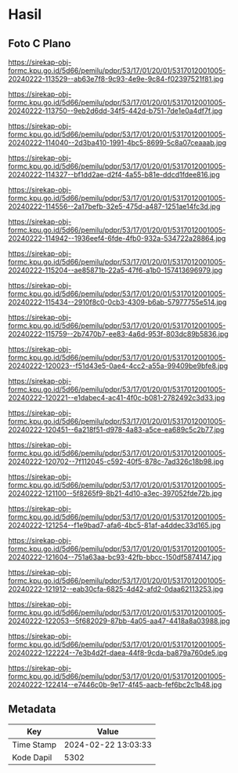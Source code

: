 # Hasil

## Foto C Plano

https://sirekap-obj-formc.kpu.go.id/5d66/pemilu/pdpr/53/17/01/20/01/5317012001005-20240222-113529--ab63e7f8-9c93-4e9e-9c84-f02397521f81.jpg

https://sirekap-obj-formc.kpu.go.id/5d66/pemilu/pdpr/53/17/01/20/01/5317012001005-20240222-113750--9eb2d6dd-34f5-442d-b751-7de1e0a4df7f.jpg

https://sirekap-obj-formc.kpu.go.id/5d66/pemilu/pdpr/53/17/01/20/01/5317012001005-20240222-114040--2d3ba410-1991-4bc5-8699-5c8a07ceaaab.jpg

https://sirekap-obj-formc.kpu.go.id/5d66/pemilu/pdpr/53/17/01/20/01/5317012001005-20240222-114327--bf1dd2ae-d2f4-4a55-b81e-ddcd1fdee816.jpg

https://sirekap-obj-formc.kpu.go.id/5d66/pemilu/pdpr/53/17/01/20/01/5317012001005-20240222-114556--2a17befb-32e5-475d-a487-1251ae14fc3d.jpg

https://sirekap-obj-formc.kpu.go.id/5d66/pemilu/pdpr/53/17/01/20/01/5317012001005-20240222-114942--1936eef4-6fde-4fb0-932a-534722a28864.jpg

https://sirekap-obj-formc.kpu.go.id/5d66/pemilu/pdpr/53/17/01/20/01/5317012001005-20240222-115204--ae85871b-22a5-47f6-a1b0-157413696979.jpg

https://sirekap-obj-formc.kpu.go.id/5d66/pemilu/pdpr/53/17/01/20/01/5317012001005-20240222-115434--2910f8c0-0cb3-4309-b6ab-57977755e514.jpg

https://sirekap-obj-formc.kpu.go.id/5d66/pemilu/pdpr/53/17/01/20/01/5317012001005-20240222-115759--2b7470b7-ee83-4a6d-953f-803dc89b5836.jpg

https://sirekap-obj-formc.kpu.go.id/5d66/pemilu/pdpr/53/17/01/20/01/5317012001005-20240222-120023--f51d43e5-0ae4-4cc2-a55a-99409be9bfe8.jpg

https://sirekap-obj-formc.kpu.go.id/5d66/pemilu/pdpr/53/17/01/20/01/5317012001005-20240222-120221--e1dabec4-ac41-4f0c-b081-2782492c3d33.jpg

https://sirekap-obj-formc.kpu.go.id/5d66/pemilu/pdpr/53/17/01/20/01/5317012001005-20240222-120451--6a218f51-d978-4a83-a5ce-ea689c5c2b77.jpg

https://sirekap-obj-formc.kpu.go.id/5d66/pemilu/pdpr/53/17/01/20/01/5317012001005-20240222-120702--7f112045-c592-40f5-878c-7ad326c18b98.jpg

https://sirekap-obj-formc.kpu.go.id/5d66/pemilu/pdpr/53/17/01/20/01/5317012001005-20240222-121100--5f8265f9-8b21-4d10-a3ec-397052fde72b.jpg

https://sirekap-obj-formc.kpu.go.id/5d66/pemilu/pdpr/53/17/01/20/01/5317012001005-20240222-121254--f1e9bad7-afa6-4bc5-81af-a4ddec33d165.jpg

https://sirekap-obj-formc.kpu.go.id/5d66/pemilu/pdpr/53/17/01/20/01/5317012001005-20240222-121604--751a63aa-bc93-42fb-bbcc-150df5874147.jpg

https://sirekap-obj-formc.kpu.go.id/5d66/pemilu/pdpr/53/17/01/20/01/5317012001005-20240222-121912--eab30cfa-6825-4d42-afd2-0daa62113253.jpg

https://sirekap-obj-formc.kpu.go.id/5d66/pemilu/pdpr/53/17/01/20/01/5317012001005-20240222-122053--5f682029-87bb-4a05-aa47-4418a8a03988.jpg

https://sirekap-obj-formc.kpu.go.id/5d66/pemilu/pdpr/53/17/01/20/01/5317012001005-20240222-122224--7e3b4d2f-daea-44f8-9cda-ba879a760de5.jpg

https://sirekap-obj-formc.kpu.go.id/5d66/pemilu/pdpr/53/17/01/20/01/5317012001005-20240222-122414--e7446c0b-9e17-4f45-aacb-fef6bc2c1b48.jpg


## Metadata

| Key        | Value               |
| ---------- | ------------------- |
| Time Stamp | 2024-02-22 13:03:33 |
| Kode Dapil | 5302                |



